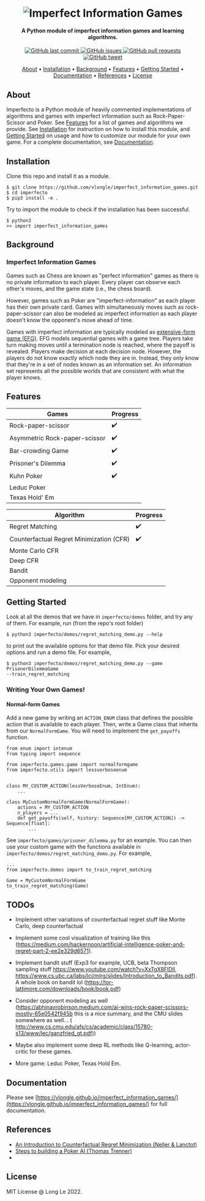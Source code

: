 <h1 align="center">
  <br>
  <a><img src="https://raw.githubusercontent.com/vlongle/imperfect_information_games/main/imgs/poker_meme.jpeg" alt="Imperfect Information Games"></a>
</h1>

<h4 align="center">A Python module of imperfect information games and learning algorithms.</h4>

<p align="center">
    <a href="https://github.com/vlongle/imperfect_information_games/commits/main">
    <img src="https://img.shields.io/github/last-commit/vlongle/imperfect_information_games.svg?style=flat-square&logo=github&logoColor=white"
         alt="GitHub last commit">
    <a href="https://github.com/vlongle/imperfect_information_games/issues">
    <img src="https://img.shields.io/github/issues-raw/vlongle/imperfect_information_games.svg?style=flat-square&logo=github&logoColor=white"
         alt="GitHub issues">
    <a href="https://github.com/vlongle/imperfect_information_games/pulls">
    <img src="https://img.shields.io/github/issues-pr-raw/vlongle/imperfect_information_games.svg?style=flat-square&logo=github&logoColor=white"
         alt="GitHub pull requests">
    <a href="https://twitter.com/intent/tweet?text=Try this dope Python module for AI in imperfect information games!:&url=https%3A%2F%2Fgithub.com%2Fvlongle%2Fimperfect_information_games">
    <img src="https://img.shields.io/twitter/url/https/github.com/vlongle/imperfect_information_games.svg?style=flat-square&logo=twitter"
         alt="GitHub tweet">
</p>

<p align="center">
  <a href="#about">About</a> •
  <a href="#installation">Installation</a> •
  <a href="#background">Background</a> •
  <a href="#features">Features</a> •
  <a href="#getting-started">Getting Started</a> •
  <a href="#documentation">Documentation</a> •
  <a href="#references">References</a> •
  <a href="#license">License</a>
</p>

## About

Imperfecto is a Python module of heavily commented implementations of algorithms and games
with imperfect information such as Rock-Paper-Scissor and Poker. See [Features](#features) for a
list of games and algorithms we provide. See [Installation](#installation) for instruction on how
to install this module, and [Getting Started](#getting-started) on usage and how to customize our
module for your own game. For a complete documentation, see [Documentation](#documentation).

## Installation
Clone this repo and install it as a module.
```
$ git clone https://github.com/vlongle/imperfect_information_games.git
$ cd imperfecto
$ pip3 install -e .
```
Try to import the module to check if the installation has been successful.
```
$ python3
>> import imperfect_information_games
```

## Background
### Imperfect Information Games

Games such as Chess are known as "perfect information" games as there is no private information to 
each player. Every player can observe each other's moves, and the game state (i.e., the chess board).

However, games such as Poker are "imperfect-information" as each player has their own private card.
Games with simultaneously moves such as rock-paper-scissor can also be modeled as imperfect information
as each player doesn't know the opponent's move ahead of time.

Games with imperfect information are typically modeled as [extensive-form game (EFG)](https://en.wikipedia.org/wiki/Extensive-form_game). 
EFG models sequential games with a game tree. Players take turn making moves until a termination node is
reached, where the payoff is revealed. Players make decision at each decision node. However, the
players do not know exactly which node they are in. Instead, they only know that they're in a set
of nodes known as an information set. An information set represents all the possible worlds that
are consistent with what the player knows. 

## Features

 | Games                         | Progress    |
 | -----------                   | ----------- |
 | Rock-paper-scissor            | ✔️           |
 | Asymmetric Rock-paper-scissor | ✔️           |
 | Bar-crowding Game             | ✔️           |
 | Prisoner's Dilemma            | ✔️           |
 | Kuhn Poker                    | ✔️           |
 |Leduc Poker ||
 |Texas Hold' Em||

 | Algorithm                                | Progress    |
 | -----------                              | ----------- |
 | Regret Matching                          | ✔️           |
 | Counterfactual Regret Minimization (CFR) | ✔️           |
| Monte Carlo CFR| |
|Deep CFR| |
|Bandit | |
|Opponent modeling||

## Getting Started
Look at all the demos that we have in `imperfecto/demos` folder, and try any of them. For example, run (from the repo's root folder)
```
$ python3 imperfecto/demos/regret_matching_demo.py --help
```
to print out the available options for that demo file. Pick your desired options and run a demo file. For example,
```
$ python3 imperfecto/demos/regret_matching_demo.py --game PrisonerDilemmaGame
--train_regret_matching
```


### Writing Your Own Games!

#### Normal-form Games
Add a new game by writing an `ACTION_ENUM` class that defines the possible action that is 
available to each player. Then, write a Game class that inherits from our `NormalFormGame`. You will
need to implement the `get_payoffs` function.
```
from enum import intenum
from typing import sequence

from imperfecto.games.game import normalformgame
from imperfecto.utils import lessverboseenum


class MY_CUSTOM_ACTION(lessVerboseEnum, IntEnum):
    ...

class MyCustomNormalFormGame(NormalFormGame):
    actions = MY_CUSTOM_ACTION 
    n_players = ...
    def get_payoffs(self, history: Sequence[MY_CUSTOM_ACTION]) -> Sequence[float]:
        ...
```
See `imperfecto/games/prisoner_dilemma.py` for an example. You can then use your custom
game with the functions available in `imperfecto/demos/regret_matching_demo.py`. For example,
```
...
from imperfecto.demos import to_train_regret_matching

Game = MyCustomNormalFormGame
to_train_regret_matching(Game)
```
## TODOs
- Implement other variations of counterfactual regret stuff like Monte Carlo, deep counterfactual
- Implement some cool visualization of training like this (https://medium.com/hackernoon/artificial-intelligence-poker-and-regret-part-2-ee2e329d6571).
- Implement bandit stuff (Exp3 for example, UCB, beta Thompson sampling stuff https://www.youtube.com/watch?v=XxTgX8FlDlI, https://www.cs.ubc.ca/labs/lci/mlrg/slides/Introduction_to_Bandits.pdf). A whole book on bandit lol (https://tor-lattimore.com/downloads/book/book.pdf)
- Consider opponent modeling as well (https://abhinavrobinson.medium.com/ai-wins-rock-paper-scissors-mostly-65e0542f945b this is a nice summary, and the CMU slides somewhere as well... (
http://www.cs.cmu.edu/afs/cs/academic/class/15780-s13/www/lec/ganzfried_gt.pdf))
- Maybe also implement some deep RL methods like Q-learning, actor-critic for these games.

- More game: Leduc Poker, Texas Hold Em.

## Documentation
Please see [https://vlongle.github.io/imperfect_information_games/](https://vlongle.github.io/imperfect_information_games/) for full documentation.

## References
- [An Introduction to Counterfactual Regret Minimization (Neller \& Lanctot)](http://modelai.gettysburg.edu/2013/cfr/cfr.pdf) 
- [Steps to building a Poker AI  (Thomas Trenner)](https://medium.com/ai-in-plain-english/steps-to-building-a-poker-ai-part-1-outline-and-history-58fbedaf6ded)
- [](https://www.kaggle.com/ihelon/rock-paper-scissors-agents-comparison)

## License
MIT License @ Long Le 2022.

